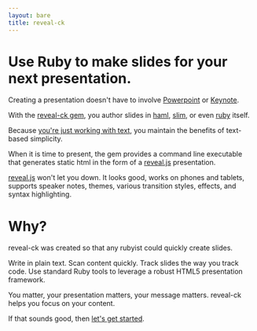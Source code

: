 ```yaml
---
layout: bare
title: reveal-ck
---
```


# Use Ruby to make slides for your next presentation.

Creating a presentation doesn't have to involve
[Powerpoint][powerpoint] or [Keynote][keynote].

With the [reveal-ck gem][reveal-ck-gem], you author slides in
[haml][haml], [slim][slim], or even [ruby][ruby] itself.

Because [you're just working with text][it-is-just-text], you maintain
the benefits of text-based simplicity.

When it is time to present, the gem provides a command line executable
that generates static html in the form of a [reveal.js][reveal.js]
presentation.

[reveal.js][reveal.js] won't let you down. It looks good, works on
phones and tablets, supports speaker notes, themes, various transition
styles, effects, and syntax highlighting.

# Why?

reveal-ck was created so that any rubyist could quickly create
slides.

Write in plain text. Scan content quickly. Track slides the way you
track code. Use standard Ruby tools to leverage a robust HTML5
presentation framework.

You matter, your presentation matters, your message matters. reveal-ck
helps you focus on your content.

If that sounds good, then [let's get started][getting-started].

[getting-started]: ./getting-started
[haml]:            ./haml
[it-is-just-text]: ./it-is-just-text
[ruby]:            ./ruby
[slim]:            ./slim

[keynote]:       http://www.apple.com/ios/keynote/
[powerpoint]:    http://office.microsoft.com/en-us/powerpoint/
[reveal.js]:     http://lab.hakim.se/reveal-js/#/
[reveal-ck-gem]: http://rubygems.org/gems/reveal-ck
